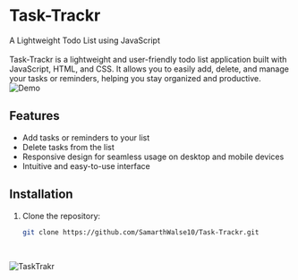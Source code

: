 # Task-Trackr
A Lightweight Todo List using JavaScript    
<br/>
Task-Trackr is a lightweight and user-friendly todo list application built with JavaScript, HTML, and CSS. It allows you to easily add, delete, and manage your tasks or reminders, helping you stay organized and productive.
![Demo](demo.gif)
## Features
- Add tasks or reminders to your list
- Delete tasks from the list
- Responsive design for seamless usage on desktop and mobile devices
- Intuitive and easy-to-use interface
## Installation
1. Clone the repository:
   ```bash
   git clone https://github.com/SamarthWalse10/Task-Trackr.git
<br/>

![TaskTrakr](https://github.com/SamarthWalse10/Task-Trackr/assets/125689593/723a2aef-adbe-4bd6-ac2d-d711b367f30b)
